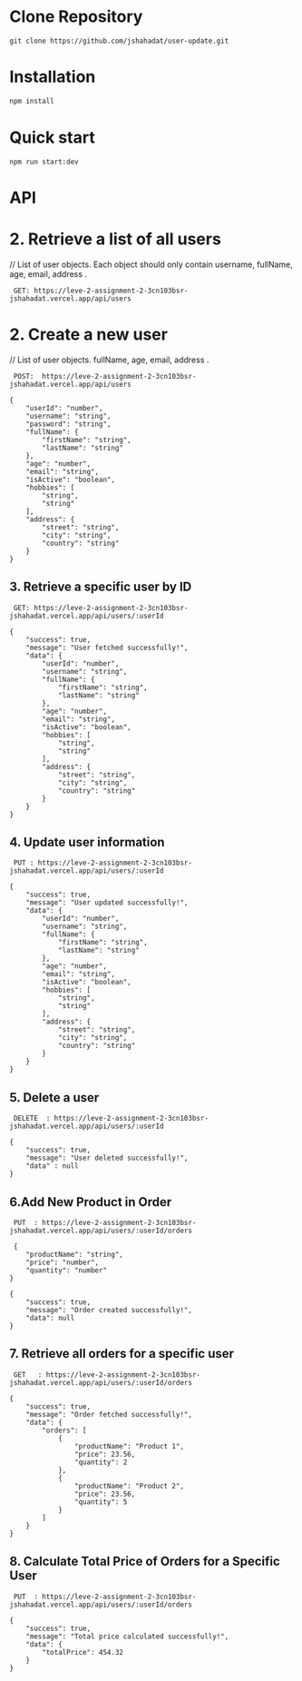 # Clone Repository

```
git clone https://github.com/jshahadat/user-update.git

```

# Installation

```bash
npm install
```

# Quick start

```
npm run start:dev
```

# API

# 2. Retrieve a list of all users

// List of user objects. Each object should only contain username, fullName, age, email, address .

```
 GET: https://leve-2-assignment-2-3cn103bsr-jshahadat.vercel.app/api/users

```

# 2. Create a new user

// List of user objects. fullName, age, email, address .

```
 POST:  https://leve-2-assignment-2-3cn103bsr-jshahadat.vercel.app/api/users

```

```Request Body:
{
    "userId": "number",
    "username": "string",
    "password": "string",
    "fullName": {
        "firstName": "string",
        "lastName": "string"
    },
    "age": "number",
    "email": "string",
    "isActive": "boolean",
    "hobbies": [
        "string",
        "string"
    ],
    "address": {
        "street": "string",
        "city": "string",
        "country": "string"
    }
}
```

## 3. Retrieve a specific user by ID

```
 GET: https://leve-2-assignment-2-3cn103bsr-jshahadat.vercel.app/api/users/:userId

```

```response
{
    "success": true,
    "message": "User fetched successfully!",
    "data": {
        "userId": "number",
        "username": "string",
        "fullName": {
            "firstName": "string",
            "lastName": "string"
        },
        "age": "number",
        "email": "string",
        "isActive": "boolean",
        "hobbies": [
            "string",
            "string"
        ],
        "address": {
            "street": "string",
            "city": "string",
            "country": "string"
        }
    }
}
```

## 4. Update user information

```
 PUT : https://leve-2-assignment-2-3cn103bsr-jshahadat.vercel.app/api/users/:userId

```

```response
{
    "success": true,
    "message": "User updated successfully!",
    "data": {
        "userId": "number",
        "username": "string",
        "fullName": {
            "firstName": "string",
            "lastName": "string"
        },
        "age": "number",
        "email": "string",
        "isActive": "boolean",
        "hobbies": [
            "string",
            "string"
        ],
        "address": {
            "street": "string",
            "city": "string",
            "country": "string"
        }
    }
}
```

## 5. Delete a user

```
 DELETE  : https://leve-2-assignment-2-3cn103bsr-jshahadat.vercel.app/api/users/:userId

```

```response
{
	"success": true,
	"message": "User deleted successfully!",
	"data" : null
}
```

## 6.Add New Product in Order

```
 PUT  : https://leve-2-assignment-2-3cn103bsr-jshahadat.vercel.app/api/users/:userId/orders

 {
    "productName": "string",
    "price": "number",
    "quantity": "number"
}

```

```response
{
    "success": true,
    "message": "Order created successfully!",
    "data": null
}
```

## 7. Retrieve all orders for a specific user

```
 GET   : https://leve-2-assignment-2-3cn103bsr-jshahadat.vercel.app/api/users/:userId/orders

```

```response
{
    "success": true,
    "message": "Order fetched successfully!",
    "data": {
        "orders": [
            {
                "productName": "Product 1",
                "price": 23.56,
                "quantity": 2
            },
            {
                "productName": "Product 2",
                "price": 23.56,
                "quantity": 5
            }
        ]
    }
}
```

## 8. Calculate Total Price of Orders for a Specific User

```
 PUT  : https://leve-2-assignment-2-3cn103bsr-jshahadat.vercel.app/api/users/:userId/orders
```

```response
{
    "success": true,
    "message": "Total price calculated successfully!",
    "data": {
        "totalPrice": 454.32
    }
}
```

